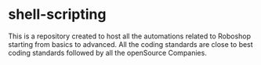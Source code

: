 # shell-scripting

This is a repository created to host all the automations related to Roboshop starting from basics to advanced.
All the coding standards are close to best coding standards followed by all the openSource Companies.